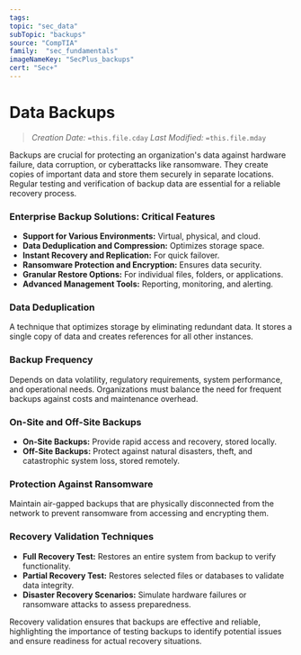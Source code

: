 ```yaml
---
tags:
topic: "sec_data"
subTopic: "backups"
source: "CompTIA"
family:  "sec_fundamentals"
imageNameKey: "SecPlus_backups" 
cert: "Sec+"
---
```

# Data Backups
> *Creation Date:* `=this.file.cday`
> *Last Modified:* `=this.file.mday`

Backups are crucial for protecting an organization's data against hardware failure, data corruption, or cyberattacks like ransomware. They create copies of important data and store them securely in separate locations. Regular testing and verification of backup data are essential for a reliable recovery process.

### Enterprise Backup Solutions: Critical Features
- **Support for Various Environments:** Virtual, physical, and cloud.
- **Data Deduplication and Compression:** Optimizes storage space.
- **Instant Recovery and Replication:** For quick failover.
- **Ransomware Protection and Encryption:** Ensures data security.
- **Granular Restore Options:** For individual files, folders, or applications.
- **Advanced Management Tools:** Reporting, monitoring, and alerting.

### Data Deduplication
A technique that optimizes storage by eliminating redundant data. It stores a single copy of data and creates references for all other instances.

### Backup Frequency
Depends on data volatility, regulatory requirements, system performance, and operational needs. Organizations must balance the need for frequent backups against costs and maintenance overhead.

### On-Site and Off-Site Backups
- **On-Site Backups:** Provide rapid access and recovery, stored locally.
- **Off-Site Backups:** Protect against natural disasters, theft, and catastrophic system loss, stored remotely.

### Protection Against Ransomware
Maintain air-gapped backups that are physically disconnected from the network to prevent ransomware from accessing and encrypting them.

### Recovery Validation Techniques
- **Full Recovery Test:** Restores an entire system from backup to verify functionality.
- **Partial Recovery Test:** Restores selected files or databases to validate data integrity.
- **Disaster Recovery Scenarios:** Simulate hardware failures or ransomware attacks to assess preparedness.

Recovery validation ensures that backups are effective and reliable, highlighting the importance of testing backups to identify potential issues and ensure readiness for actual recovery situations.
